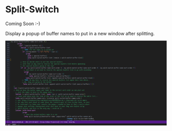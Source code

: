 # Split-Switch

Coming Soon :-)

Display a popup of buffer names to put in a new window after splitting.

![alt text](https://github.com/super-tomcat/split-switch/blob/main/split-switch_example_1.gif?raw=true)
